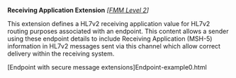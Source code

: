 **Receiving Application Extension** *[[FMM Level 2](guidance.html)]*

This extension defines a HL7v2 receiving application value for HL7v2 routing purposes associated with an endpoint.
This content allows a sender using these endpoint details to include Receiving Application (MSH-5) information in HL7v2 messages sent via this channel which allow correct delivery within the receiving system.

[Endpoint with secure message extensions]Endpoint-example0.html


